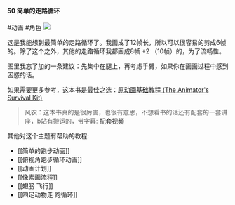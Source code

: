 #### 50  简单的走路循环
#动画 #角色 
![](assets/tutorials/t50/walkcycle.gif)

  这是我能想到最简单的走路循环了。我画成了12帧长，所以可以很容易的剪成6帧的。除了这个之外，其他的走路循环我都画成8帧 +2 （10帧）的，为了流畅性。

  图里我忘了加的一条建议：先集中在腿上，再考虑手臂，如果你在画画过程中感到困惑的话。

  如果需要更多参考，这本书是最佳之选：[原动画基础教程 (The Animator's Survival Kit)](https://www.bookdepository.com/Animators-Survival-Kit-Richard-E-Williams/9780571238347)  

> 风农：这本书真的是很厉害，也很有意思，不想看书的话还有配套的一套讲座，b站有搬运的，带字幕:  [配套视频](https://www.bilibili.com/video/BV1xW411i75S) 
​

其他对这个主题有帮助的教程:
 - [[简单的跑步动画]]
 - [[俯视角跑步循环动画]]
 - [[动画计划]]
 - [[像素画流程]]
 - [[翅膀 飞行]]
 - [[四足动物走 跑循环]]

